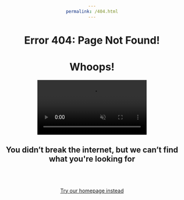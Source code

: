 ```yaml
---
permalink: /404.html
---
```

Error 404: Page Not Found!
=======

<html>
<head>
<style>
h1 {text-align: center;}
h2 {text-align: center;}
p {text-align: center;}
div {text-align: center;}
</style>
</head>
<body>

<h1>Whoops!</h1>

<div class="bound">
    <video autoplay="" muted="" playsinline="" src="/assets/media/videos/404-pnf.mp4" type="video/mp4"></video>
    <h2>You didn’t break the internet, but we can’t find what you're looking for</h2>
  </div>
<br>
<br>
<p><a href="/">Try our homepage instead</a></p>